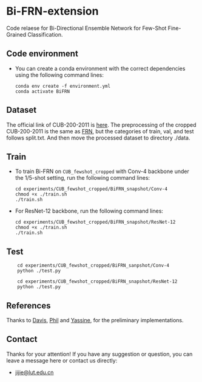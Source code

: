 # Bi-FRN-extension

Code relaese for Bi-Directional Ensemble Network for Few-Shot Fine-Grained Classification.

## Code environment

* You can create a conda environment with the correct dependencies using the following command lines:

  ```shell
  conda env create -f environment.yml
  conda activate BiFRN
  ```

## Dataset

The official link of CUB-200-2011 is [here](http://www.vision.caltech.edu/datasets/cub_200_2011/). The preprocessing of the cropped CUB-200-2011 is the same as [FRN](https://github.com/Tsingularity/FRN), but the categories  of train, val, and test follows split.txt. And then move the processed dataset  to directory ./data.

## Train

* To train Bi-FRN on `CUB_fewshot_cropped` with Conv-4 backbone under the 1/5-shot setting, run the following command lines:

  ```shell
  cd experiments/CUB_fewshot_cropped/BiFRN_snapshot/Conv-4
  chmod +x ./train.sh
  ./train.sh
  ```

* For ResNet-12 backbone, run the following command lines:

  ```shell
  cd experiments/CUB_fewshot_cropped/BiFRN_snapshot/ResNet-12
  chmod +x ./train.sh
  ./train.sh
  ```

## Test

```shell
    cd experiments/CUB_fewshot_cropped/BiFRN_sanpshot/Conv-4
    python ./test.py
    
    cd experiments/CUB_fewshot_cropped/BiFRN_snapshot/ResNet-12
    python ./test.py
```

## References

Thanks to  [Davis](https://github.com/Tsingularity/FRN), [Phil](https://github.com/lucidrains/vit-pytorch) and  [Yassine](https://github.com/yassouali/SCL), for the preliminary implementations.

## Contact

Thanks for your attention!
If you have any suggestion or question, you can leave a message here or contact us directly:

- jijie@lut.edu.cn
